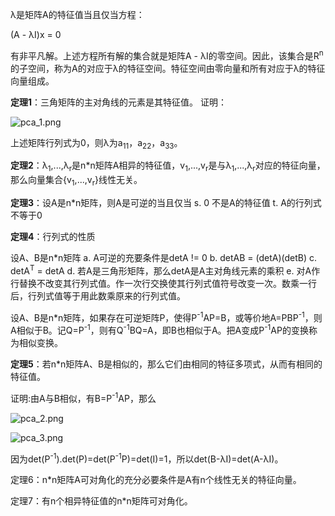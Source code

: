 λ是矩阵A的特征值当且仅当方程：

(A - λI)x = 0

有非平凡解。上述方程所有解的集合就是矩阵A - λI的零空间。因此，该集合是R<sup>n</sup>的子空间，称为A的对应于λ的特征空间。特征空间由零向量和所有对应于λ的特征向量组成。

**定理1**：三角矩阵的主对角线的元素是其特征值。
证明：

![pca_1.png](https://i.imgur.com/ATWf8zo.png)

上述矩阵行列式为0，则λ为a<sub>11</sub>，a<sub>22</sub>，a<sub>33</sub>。

**定理2**：λ<sub>1</sub>,...,λ<sub>r</sub>是n*n矩阵A相异的特征值，v<sub>1</sub>,...,v<sub>r</sub>是与λ<sub>1</sub>,...,λ<sub>r</sub>对应的特征向量，那么向量集合{v<sub>1</sub>,...,v<sub>r</sub>}线性无关。

**定理3**：设A是n*n矩阵，则A是可逆的当且仅当
s. 0 不是A的特征值
t. A的行列式不等于0

**定理4**：行列式的性质

设A、B是n*n矩阵
a. A可逆的充要条件是detA != 0
b. detAB = (detA)(detB)
c. detA<sup>T</sup> = detA
d. 若A是三角形矩阵，那么detA是A主对角线元素的乘积
e. 对A作行替换不改变其行列式值。作一次行交换使其行列式值符号改变一次。数乘一行后，行列式值等于用此数乘原来的行列式值。

设A、B是n*n矩阵，如果存在可逆矩阵P，使得P<sup>-1</sup>AP=B，或等价地A=PBP<sup>-1</sup>，则A相似于B。记Q=P<sup>-1</sup>，则有Q<sup>-1</sup>BQ=A，即B也相似于A。把A变成P<sup>-1</sup>AP的变换称为相似变换。

**定理5**：若n*n矩阵A、B是相似的，那么它们由相同的特征多项式，从而有相同的特征值。

证明:由A与B相似，有B=P<sup>-1</sup>AP，那么

![pca_2.png](https://i.imgur.com/1LENFHA.png)

![pca_3.png](https://i.imgur.com/IT4J5Fo.png)

因为det(P<sup>-1</sup>).det(P)=det(P<sup>-1</sup>P)=det(I)=1，所以det(B-λI)=det(A-λI)。

定理6：n*n矩阵A可对角化的充分必要条件是A有n个线性无关的特征向量。

定理7：有n个相异特征值的n*n矩阵可对角化。
